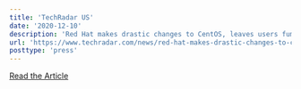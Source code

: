 ```yaml
---
title: 'TechRadar US'
date: '2020-12-10'
description: 'Red Hat makes drastic changes to CentOS, leaves users fuming'
url: 'https://www.techradar.com/news/red-hat-makes-drastic-changes-to-centos-leaves-users-fuming'
posttype: 'press'
---
```

[Read the Article](https://www.techradar.com/news/red-hat-makes-drastic-changes-to-centos-leaves-users-fuming)